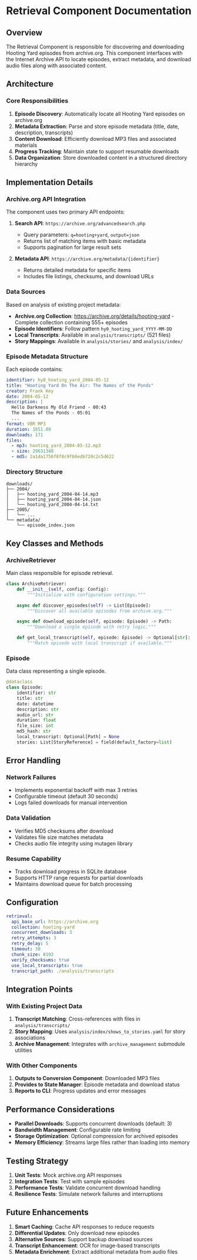 # Retrieval Component Documentation

## Overview

The Retrieval Component is responsible for discovering and downloading Hooting Yard episodes from archive.org. This component interfaces with the Internet Archive API to locate episodes, extract metadata, and download audio files along with associated content.

## Architecture

### Core Responsibilities

1. **Episode Discovery**: Automatically locate all Hooting Yard episodes on archive.org
2. **Metadata Extraction**: Parse and store episode metadata (title, date, description, transcripts)
3. **Content Download**: Efficiently download MP3 files and associated materials
4. **Progress Tracking**: Maintain state to support resumable downloads
5. **Data Organization**: Store downloaded content in a structured directory hierarchy

## Implementation Details

### Archive.org API Integration

The component uses two primary API endpoints:

1. **Search API**: `https://archive.org/advancedsearch.php`
   - Query parameters: `q=hooting+yard`, `output=json`
   - Returns list of matching items with basic metadata
   - Supports pagination for large result sets

2. **Metadata API**: `https://archive.org/metadata/{identifier}`
   - Returns detailed metadata for specific items
   - Includes file listings, checksums, and download URLs

### Data Sources

Based on analysis of existing project metadata:

- **Archive.org Collection**: https://archive.org/details/hooting-yard - Complete collection containing 555+ episodes
- **Episode Identifiers**: Follow pattern `hy0_hooting_yard_YYYY-MM-DD`
- **Local Transcripts**: Available in `analysis/transcripts/` (521 files)
- **Story Mappings**: Available in `analysis/stories/` and `analysis/index/`

### Episode Metadata Structure

Each episode contains:
```yaml
identifier: hy0_hooting_yard_2004-05-12
title: "Hooting Yard On The Air: The Names of the Ponds"
creator: Frank Key
date: 2004-05-12
description: |
  Hello Darkness My Old Friend - 00:43
  The Names of the Ponds - 05:01
  ...
format: VBR MP3
duration: 1851.09
downloads: 171
files:
  - mp3: hooting_yard_2004-05-12.mp3
  - size: 29631348
  - md5: 2a1da1756f8f8c9fb6edb720c2c5d622
```

### Directory Structure

```
downloads/
├── 2004/
│   ├── hooting_yard_2004-04-14.mp3
│   ├── hooting_yard_2004-04-14.json
│   └── hooting_yard_2004-04-14.txt
├── 2005/
│   └── ...
└── metadata/
    └── episode_index.json
```

## Key Classes and Methods

### ArchiveRetriever

Main class responsible for episode retrieval.

```python
class ArchiveRetriever:
    def __init__(self, config: Config):
        """Initialize with configuration settings."""

    async def discover_episodes(self) -> List[Episode]:
        """Discover all available episodes from archive.org."""

    async def download_episode(self, episode: Episode) -> Path:
        """Download a single episode with retry logic."""

    def get_local_transcript(self, episode: Episode) -> Optional[str]:
        """Match episode with local transcript if available."""
```

### Episode

Data class representing a single episode.

```python
@dataclass
class Episode:
    identifier: str
    title: str
    date: datetime
    description: str
    audio_url: str
    duration: float
    file_size: int
    md5_hash: str
    local_transcript: Optional[Path] = None
    stories: List[StoryReference] = field(default_factory=list)
```

## Error Handling

### Network Failures
- Implements exponential backoff with max 3 retries
- Configurable timeout (default 30 seconds)
- Logs failed downloads for manual intervention

### Data Validation
- Verifies MD5 checksums after download
- Validates file size matches metadata
- Checks audio file integrity using mutagen library

### Resume Capability
- Tracks download progress in SQLite database
- Supports HTTP range requests for partial downloads
- Maintains download queue for batch processing

## Configuration

```yaml
retrieval:
  api_base_url: https://archive.org
  collection: hooting-yard
  concurrent_downloads: 3
  retry_attempts: 3
  retry_delay: 5
  timeout: 30
  chunk_size: 8192
  verify_checksums: true
  use_local_transcripts: true
  transcript_path: ./analysis/transcripts
```

## Integration Points

### With Existing Project Data

1. **Transcript Matching**: Cross-references with files in `analysis/transcripts/`
2. **Story Mapping**: Uses `analysis/index/shows_to_stories.yaml` for story associations
3. **Archive Management**: Integrates with `archive_management` submodule utilities

### With Other Components

1. **Outputs to Conversion Component**: Downloaded MP3 files
2. **Provides to State Manager**: Episode metadata and download status
3. **Reports to CLI**: Progress updates and error messages

## Performance Considerations

- **Parallel Downloads**: Supports concurrent downloads (default: 3)
- **Bandwidth Management**: Configurable rate limiting
- **Storage Optimization**: Optional compression for archived episodes
- **Memory Efficiency**: Streams large files rather than loading into memory

## Testing Strategy

1. **Unit Tests**: Mock archive.org API responses
2. **Integration Tests**: Test with sample episodes
3. **Performance Tests**: Validate concurrent download handling
4. **Resilience Tests**: Simulate network failures and interruptions

## Future Enhancements

1. **Smart Caching**: Cache API responses to reduce requests
2. **Differential Updates**: Only download new episodes
3. **Alternative Sources**: Support backup download sources
4. **Transcript Enhancement**: OCR for image-based transcripts
5. **Metadata Enrichment**: Extract additional metadata from audio files